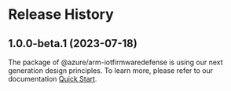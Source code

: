 # Release History
    
## 1.0.0-beta.1 (2023-07-18)

The package of @azure/arm-iotfirmwaredefense is using our next generation design principles. To learn more, please refer to our documentation [Quick Start](https://aka.ms/js-track2-quickstart).
